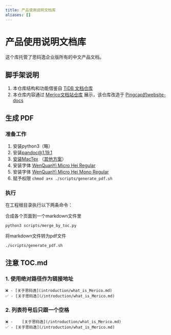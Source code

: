 ```yaml
---
title: 产品使用说明文档库
aliases: []
---
```


# 产品使用说明文档库
这个库托管了思码逸企业版所有的中文产品文档。

## 脚手架说明
1. 本仓库结构和功能借鉴自 [TiDB 文档仓库](https://github.com/pingcap/docs-cn)
2. 本仓库内容通过 [Merico文档站仓库](https://github.com/merico-dev/website-docs) 展示，该仓库改造于 [Pingcap的website-docs](https://github.com/pingcap/website-docs)

## 生成 PDF
### 准备工作
1. 安装python3（略）
2. 安装[pandoc@1.19.1](https://github.com/jgm/pandoc/releases/tag/1.19.1)
3. [安装MacTex](https://tug.org/mactex/mactex-download.html) （[其他方案](https://gist.github.com/peterhurford/75957ba9335e755013b87254ec85fab1)）
4. 安装字体 [WenQuanYi Micro Hei Regular
](https://chinesefonts.org/fonts/wenquanyi-micro-hei-regular)
5. 安装字体 [WenQuanYi Micro Hei Mono Regular
](https://chinesefonts.org/fonts/wenquanyi-micro-hei-mono-regular)
6. 赋予权限 `chmod a+x ./scripts/generate_pdf.sh`

### 执行
在工程根目录执行以下两条命令：

合成各个页面到一个markdown文件里
```
python3 scripts/merge_by_toc.py
```

将markdown文件转为pdf文件
```
./scripts/generate_pdf.sh
```


## 注意 TOC.md
### 1. 使用绝对路径作为链接地址

```
❌ - [关于思码逸](introduction/what_is_Merico.md)
✅ - [关于思码逸](/introduction/what_is_Merico.md)
```

### 2. 列表符号后只跟一个空格
```
❌ -    [关于思码逸](/introduction/what_is_Merico.md)
✅ - [关于思码逸](/introduction/what_is_Merico.md)
```
